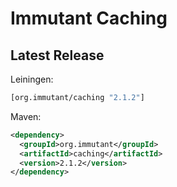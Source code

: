 # Immutant Caching

## Latest Release

Leiningen:

``` clj
[org.immutant/caching "2.1.2"]
```

Maven:

``` xml
<dependency>
  <groupId>org.immutant</groupId>
  <artifactId>caching</artifactId>
  <version>2.1.2</version>
</dependency>
```

